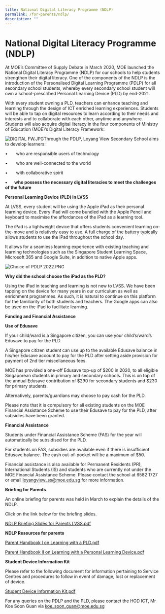 ```yaml
---
title: National Digital Literacy Programme (NDLP)
permalink: /for-parents/ndlp/
description: ""
---
```


National Digital Literacy Programme (NDLP)
==========================================

At MOE’s Committee of Supply Debate in March 2020, MOE launched the National Digital Literacy Programme (NDLP) for our schools to help students strengthen their digital literacy. One of the components of the NDLP is the introduction of the Personalised Digital Learning Programme (PDLP) for all secondary school students, whereby every secondary school student will own a school-prescribed Personal Learning Device (PLD) by end-2021.

With every student owning a PLD, teachers can enhance teaching and learning through the design of ICT enriched learning experiences. Students will be able to tap on digital resources to learn according to their needs and interests and to collaborate with each other, anytime and anywhere. Students will also acquire digital literacy in the four components of Ministry of Education (MOE)’s Digital Literacy Framework:

![DIGITAL FW.JPG](https://www.loyangviewsec.moe.edu.sg/qql/slot/u826/DIGITAL%20FW.JPG)Through the PDLP, Loyang View Secondary School aims to develop learners:

•       who are responsible users of technology

•       who are well-connected to the world

•       with collaborative spirit

**•       who possess the necessary digital literacies to meet the challenges of the future**

**Personal Learning Device (PLD) in LVSS**

At LVSS, every student will be using the Apple iPad as their personal learning device. Every iPad will come bundled with the Apple Pencil and keyboard to maximise the affordances of the iPad as a learning tool.

The iPad is a lightweight device that offers students convenient learning on-the-move and is relatively easy to use. A full charge of the battery typically allows students to use the iPad throughout the school day.

It allows for a seamless learning experience with existing teaching and learning technologies such as the Singapore Student Learning Space, Microsoft 365 and Google Suite, in addition to native Apple apps.

  
![Choice of PDLP 2022.PNG](https://www.loyangviewsec.moe.edu.sg/qql/slot/u783/Choice%20of%20PDLP%202022.PNG)

**Why did the school choose the iPad as the PLD?**

Using the iPad in teaching and learning is not new to LVSS. We have been tapping on the device for many years in our curriculum as well as enrichment programmes. As such, it is natural to continue on this platform for the familiarity of both students and teachers. The Google apps can also be used on the iPad to facilitate learning. 

**Funding and Financial Assistance**

**Use of Edusave**

If your child/ward is a Singapore citizen, you can use your child’s/ward’s Edusave to pay for the PLD.

A Singapore citizen student can use up to the available Edusave balance in his/her Edusave account to pay for the PLD after setting aside provision for payment of 2nd tier miscellaneous fees.

MOE has provided a one-off Edusave top-up of $200 in 2020, to all eligible Singaporean students in primary and secondary schools. This is on top of the annual Edusave contribution of $290 for secondary students and $230 for primary students.

Alternatively, parents/guardians may choose to pay cash for the PLD.

Please note that it is compulsory for all existing students on the MOE Financial Assistance Scheme to use their Edusave to pay for the PLD, after subsidies have been granted. 

**Financial Assistance**

Students under Financial Assistance Scheme (FAS) for the year will automatically be subsidised for the PLD.

For students on FAS, subsidies are available even if there is insufficient Edusave balance. The cash out-of-pocket will be a maximum of $50.

Financial assistance is also available for Permanent Residents (PR), International Students (IS) and students who are currently not under the MOE Financial Assistance Scheme. Please contact the school at 6582 1727 or email [loyangview\_ss@moe.edu.sg](mailto:loyangview_ss@moe.edu.sg) for more information.

**Briefing for Parents**

An online briefing for parents was held in March to explain the details of the NDLP.  

Click on the link below for the briefing slides.  

[NDLP Briefing Slides for Parents LVSS.pdf](https://www.loyangviewsec.moe.edu.sg/qql/slot/u826/NDLP%20Briefing%20Slides%20for%20Parents%20LVSS.pdf)  

**NDLP Resources for parents**  

[Parent Handbook I on Learning with a PLD.pdf](https://www.loyangviewsec.moe.edu.sg/qql/slot/u826/Parent%20Handbook%20I%20on%20Learning%20with%20a%20PLD.pdf)  

[Parent Handbook II on Learning with a Personal Learning Device.pdf](https://www.loyangviewsec.moe.edu.sg/qql/slot/u826/Parent%20Handbook%20II%20on%20Learning%20with%20a%20Personal%20Learning%20Device.pdf)

  

**Student Device Information Kit**

Please refer to the following document for information pertaining to Service Centres and procedures to follow in event of damage, lost or replacement of device.

[Student Device Information Kit.pdf](https://www.loyangviewsec.moe.edu.sg/qql/slot/u826/Student%20Device%20Information%20Kit.pdf)

  

For any queries on the PDLP and the PLD, please contact the HOD ICT, Mr Koe Soon Guan via koe_soon_guan@moe.edu.sg